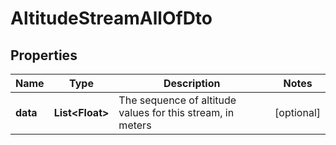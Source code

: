 

# AltitudeStreamAllOfDto

## Properties

Name | Type | Description | Notes
------------ | ------------- | ------------- | -------------
**data** | **List&lt;Float&gt;** | The sequence of altitude values for this stream, in meters |  [optional]



